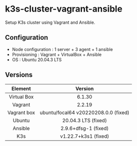 k3s-cluster-vagrant-ansible
===========================

Setup K3s cluster using Vagrant and Ansible.

Configuration
-------------
- Node configuration : 1 server + 3 agent + 1 ansible
- Provisioning : Vagrant + VirtualBox + Ansible
- OS : Ubuntu 20.04.3 LTS

Versions
--------
| Element| Version |
|:------:|:-------:|
| Virtual Box | 6.1.30 |
| Vagrant | 2.2.19 |
| Vagrant box | ubuntu/focal64 v20220208.0.0 (fixed) |
| Ubuntu | 20.04.3 LTS (fixed) |
| Ansible | 2.9.6+dfsg-1 (fixed) |
| K3s | v1.22.7+k3s1 (fixed) |
